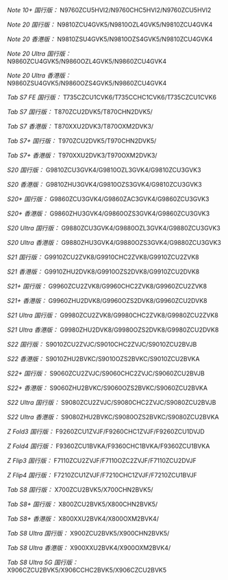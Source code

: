 *Note 10+ 国行版：*
N9760ZCU5HVI2/N9760CHC5HVI2/N9760ZCU5HVI2

*Note 20 国行版：*
N9810ZCU4GVK5/N9810OZL4GVK5/N9810ZCU4GVK4

*Note 20 香港版：*
N9810ZSU4GVK5/N9810OZS4GVK5/N9810ZCU4GVK4

*Note 20 Ultra 国行版：*
N9860ZCU4GVK5/N9860OZL4GVK5/N9860ZCU4GVK4

*Note 20 Ultra 香港版：*
N9860ZSU4GVK5/N9860OZS4GVK5/N9860ZCU4GVK4

*Tab S7 FE 国行版：*
T735CZCU1CVK6/T735CCHC1CVK6/T735CZCU1CVK6

*Tab S7 国行版：*
T870ZCU2DVK5/T870CHN2DVK5/

*Tab S7 香港版：*
T870XXU2DVK3/T870OXM2DVK3/

*Tab S7+ 国行版：*
T970ZCU2DVK5/T970CHN2DVK5/

*Tab S7+ 香港版：*
T970XXU2DVK3/T970OXM2DVK3/

*S20 国行版：*
G9810ZCU3GVK4/G9810OZL3GVK4/G9810ZCU3GVK3

*S20 香港版：*
G9810ZHU3GVK4/G9810OZS3GVK4/G9810ZCU3GVK3

*S20+ 国行版：*
G9860ZCU3GVK4/G9860ZAC3GVK4/G9860ZCU3GVK3

*S20+ 香港版：*
G9860ZHU3GVK4/G9860OZS3GVK4/G9860ZCU3GVK3

*S20 Ultra 国行版：*
G9880ZCU3GVK4/G9880OZL3GVK4/G9880ZCU3GVK3

*S20 Ultra 香港版：*
G9880ZHU3GVK4/G9880OZS3GVK4/G9880ZCU3GVK3

*S21 国行版：*
G9910ZCU2ZVK8/G9910CHC2ZVK8/G9910ZCU2ZVK8

*S21 香港版：*
G9910ZHU2DVK8/G9910OZS2DVK8/G9910ZCU2DVK8

*S21+ 国行版：*
G9960ZCU2ZVK8/G9960CHC2ZVK8/G9960ZCU2ZVK8

*S21+ 香港版：*
G9960ZHU2DVK8/G9960OZS2DVK8/G9960ZCU2DVK8

*S21 Ultra 国行版：*
G9980ZCU2ZVK8/G9980CHC2ZVK8/G9980ZCU2ZVK8

*S21 Ultra 香港版：*
G9980ZHU2DVK8/G9980OZS2DVK8/G9980ZCU2DVK8

*S22 国行版：*
S9010ZCU2ZVJC/S9010CHC2ZVJC/S9010ZCU2BVJB

*S22 香港版：*
S9010ZHU2BVKC/S9010OZS2BVKC/S9010ZCU2BVKA

*S22+ 国行版：*
S9060ZCU2ZVJC/S9060CHC2ZVJC/S9060ZCU2BVJB

*S22+ 香港版：*
S9060ZHU2BVKC/S9060OZS2BVKC/S9060ZCU2BVKA

*S22 Ultra 国行版：*
S9080ZCU2ZVJC/S9080CHC2ZVJC/S9080ZCU2BVJB

*S22 Ultra 香港版：*
S9080ZHU2BVKC/S9080OZS2BVKC/S9080ZCU2BVKA

*Z Fold3 国行版：*
F9260ZCU1ZVJF/F9260CHC1ZVJF/F9260ZCU1DVJD

*Z Fold4 国行版：*
F9360ZCU1BVKA/F9360CHC1BVKA/F9360ZCU1BVKA

*Z Flip3 国行版：*
F7110ZCU2ZVJF/F7110OZC2ZVJF/F7110ZCU2DVJF

*Z Flip4 国行版：*
F7210ZCU1ZVJF/F7210CHC1ZVJF/F7210ZCU1BVJF

*Tab S8 国行版：*
X700ZCU2BVK5/X700CHN2BVK5/

*Tab S8+ 国行版：*
X800ZCU2BVK5/X800CHN2BVK5/

*Tab S8+ 香港版：*
X800XXU2BVK4/X800OXM2BVK4/

*Tab S8 Ultra 国行版：*
X900ZCU2BVK5/X900CHN2BVK5/

*Tab S8 Ultra 香港版：*
X900XXU2BVK4/X900OXM2BVK4/

*Tab S8 Ultra 5G 国行版：*
X906CZCU2BVK5/X906CCHC2BVK5/X906CZCU2BVK5

